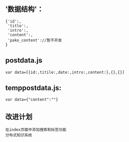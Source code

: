 ## '数据结构'：
    {'id':,
     'title':,
     'intro':,
     'content':,
     'pako_content'://暂不开发
    }
## 
## postdata.js
    var data=[{id:,titile:,date:,intro:,content:},{},{}]
## temppostdata.js:
    var data={"content":""}
## 改进计划
    在index页面中添加搜索和标签功能
    分布式知识系统